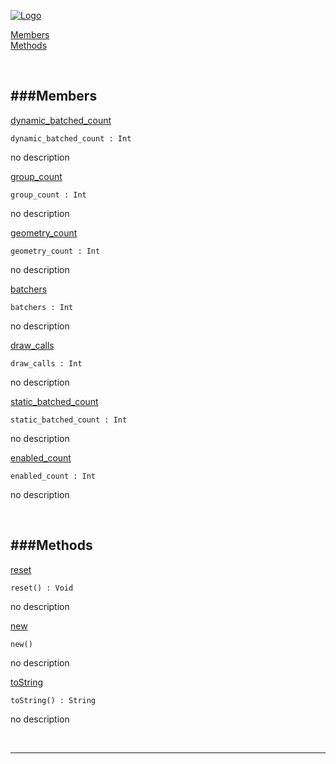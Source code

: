 
[![Logo](http://luxeengine.com/images/logo.png)](index.html)


[Members](#Members)   
[Methods](#Methods)   


&nbsp;   

<a class="lift" name="Members" ></a>
###Members   
---
<a class="lift" name="dynamic_batched_count" href="#dynamic_batched_count">dynamic_batched_count</a>



    dynamic_batched_count : Int

<span class="small_desc_flat"> no description </span>   

<a class="lift" name="group_count" href="#group_count">group_count</a>



    group_count : Int

<span class="small_desc_flat"> no description </span>   

<a class="lift" name="geometry_count" href="#geometry_count">geometry_count</a>



    geometry_count : Int

<span class="small_desc_flat"> no description </span>   

<a class="lift" name="batchers" href="#batchers">batchers</a>



    batchers : Int

<span class="small_desc_flat"> no description </span>   

<a class="lift" name="draw_calls" href="#draw_calls">draw_calls</a>



    draw_calls : Int

<span class="small_desc_flat"> no description </span>   

<a class="lift" name="static_batched_count" href="#static_batched_count">static_batched_count</a>



    static_batched_count : Int

<span class="small_desc_flat"> no description </span>   

<a class="lift" name="enabled_count" href="#enabled_count">enabled_count</a>



    enabled_count : Int

<span class="small_desc_flat"> no description </span>   

&nbsp;   

<a class="lift" name="Methods" ></a>
###Methods   
---
<a class="lift" name="reset" href="#reset">reset</a>



    reset() : Void

<span class="small_desc_flat"> no description </span>   

<a class="lift" name="new" href="#new">new</a>



    new() 

<span class="small_desc_flat"> no description </span>   

<a class="lift" name="toString" href="#toString">toString</a>



    toString() : String

<span class="small_desc_flat"> no description </span>   



&nbsp;
&nbsp;
&nbsp;

---  


&nbsp;   
&nbsp;   